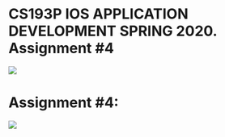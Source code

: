 # CS193P IOS APPLICATION DEVELOPMENT SPRING 2020. Assignment \#4

![](https://i.imgur.com/q2XIiwD.png)

# Assignment \#4:

![](https://i.imgur.com/Uv3XC8U.png)